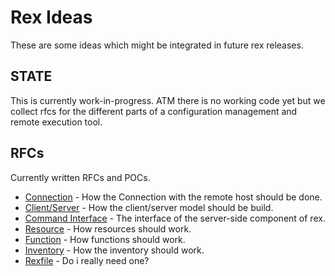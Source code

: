 # Rex Ideas

These are some ideas which might be integrated in future rex releases.

## STATE

This is currently work-in-progress. ATM there is no working code yet but we collect rfcs for the different parts of a configuration management and remote execution tool.

## RFCs

Currently written RFCs and POCs.

* [Connection](doc/rfc/connection.md) - How the Connection with the remote host should be done.
* [Client/Server](doc/rfc/client_server.md) - How the client/server model should be build.
* [Command Interface](doc/rfc/command.md) - The interface of the server-side component of rex.
* [Resource](doc/rfc/resource.md) - How resources should work.
* [Function](doc/rfc/function.md) - How functions should work.
* [Inventory](doc/rfc/inventory.md) - How the inventory should work.
* [Rexfile](doc/rfc/rexfile.md) - Do i really need one?





